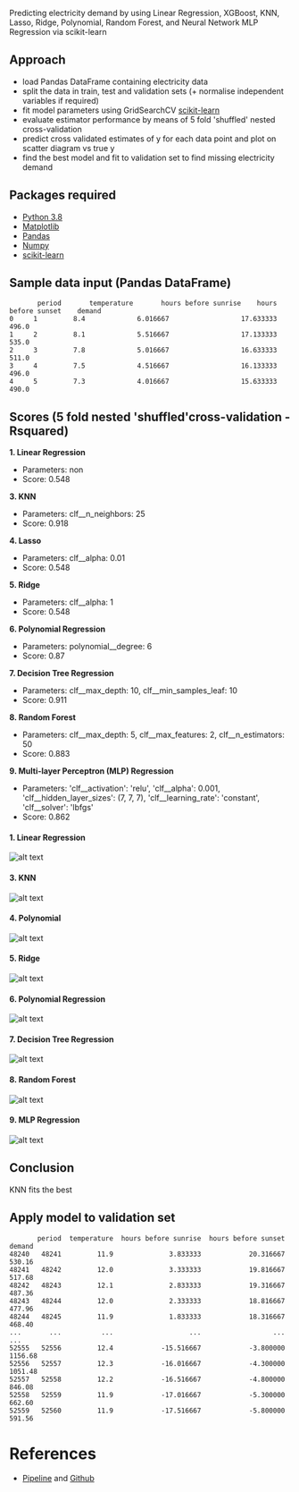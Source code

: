 Predicting electricity demand by using Linear Regression, XGBoost, KNN, Lasso, Ridge, Polynomial, Random Forest, and Neural Network MLP Regression via scikit-learn

## Approach

- load Pandas DataFrame containing electricity data
- split the data in train, test and validation sets (+ normalise independent variables if required) 
- fit model parameters using GridSearchCV [scikit-learn](http://scikit-learn.org/stable/)
- evaluate estimator performance by means of 5 fold 'shuffled' nested cross-validation
- predict cross validated estimates of y for each data point and plot on scatter diagram vs true y
- find the best model and fit to validation set to find missing electricity demand


## Packages required

- [Python 3.8](https://www.python.org/downloads/)
- [Matplotlib](https://matplotlib.org/)
- [Pandas](https://pandas.pydata.org/)
- [Numpy](https://docs.scipy.org/doc/)
- [scikit-learn](http://scikit-learn.org/stable/)


## Sample data input (Pandas DataFrame)

```
       period	    temperature       hours before sunrise    hours before sunset    demand
0	  1	        8.4	            6.016667	              17.633333	      496.0
1	  2	        8.1	            5.516667	              17.133333	      535.0
2	  3	        7.8	            5.016667	              16.633333	      511.0
3	  4	        7.5	            4.516667	              16.133333	      496.0
4	  5	        7.3	            4.016667	              15.633333	      490.0
```

## Scores (5 fold nested 'shuffled'cross-validation - Rsquared)

**1. Linear Regression**											                                            
  * Parameters: non
  * Score: 0.548

**3. KNN**                                							
  * Parameters: clf__n_neighbors: 25
  * Score: 0.918
  
**4. Lasso** 				     					
  * Parameters: clf__alpha: 0.01
  * Score: 0.548
  
**5. Ridge**                                   							
  * Parameters: clf__alpha: 1
  * Score: 0.548

**6. Polynomial Regression**                                    				
  * Parameters: polynomial__degree: 6
  * Score: 0.87
  
**7. Decision Tree Regression** 		                                        				
  * Parameters: clf__max_depth: 10, clf__min_samples_leaf: 10
  * Score: 0.911
  
**8. Random Forest**                                        	 					
  * Parameters: clf__max_depth: 5, clf__max_features: 2, clf__n_estimators: 50
  * Score: 0.883

**9. Multi-layer Perceptron (MLP) Regression**                                        	 					
  * Parameters: 'clf__activation': 'relu', 'clf__alpha': 0.001, 'clf__hidden_layer_sizes': (7, 7, 7), 'clf__learning_rate': 'constant', 'clf__solver': 'lbfgs'
  * Score: 0.862


#### 1. Linear Regression

![alt text](https://github.com/maidh126/ElectricityDemandPrediction/blob/main/plots/1_LinearRegression.png)

#### 3. KNN

![alt text](https://github.com/maidh126/ElectricityDemandPrediction/blob/main/plots/3_KNN.png)

#### 4. Polynomial

![alt text](https://github.com/maidh126/ElectricityDemandPrediction/blob/main/plots/4_Lasso.png)

#### 5. Ridge

![alt text](https://github.com/maidh126/ElectricityDemandPrediction/blob/main/plots/5_Ridge.png)

#### 6. Polynomial Regression

![alt text](https://github.com/maidh126/ElectricityDemandPrediction/blob/main/plots/6_PolynomialRegression.png)

#### 7. Decision Tree Regression

![alt text](https://github.com/maidh126/ElectricityDemandPrediction/blob/main/plots/7_DecisionTreeRegression.png)

#### 8. Random Forest

![alt text](https://github.com/maidh126/ElectricityDemandPrediction/blob/main/plots/8_RandomForest.png)

#### 9. MLP Regression

![alt text](https://github.com/maidh126/ElectricityDemandPrediction/blob/main/plots/9_MLPRegression.png)



## Conclusion
KNN fits the best

## Apply model to validation set
```
       period  temperature  hours before sunrise  hours before sunset   demand
48240   48241         11.9              3.833333            20.316667   530.16
48241   48242         12.0              3.333333            19.816667   517.68
48242   48243         12.1              2.833333            19.316667   487.36
48243   48244         12.0              2.333333            18.816667   477.96
48244   48245         11.9              1.833333            18.316667   468.40
...       ...          ...                   ...                  ...      ...
52555   52556         12.4            -15.516667            -3.800000  1156.68
52556   52557         12.3            -16.016667            -4.300000  1051.48
52557   52558         12.2            -16.516667            -4.800000   846.08
52558   52559         11.9            -17.016667            -5.300000   662.60
52559   52560         11.9            -17.516667            -5.800000   591.56
```


# References
- [Pipeline](https://medium.com/analytics-vidhya/scikit-learn-pipeline-d43c80559257) and [Github](https://github.com/isheunesutembo/Scikit-Learn-Pipelines/blob/master/SkLearn%20Pipelines.ipynb)
